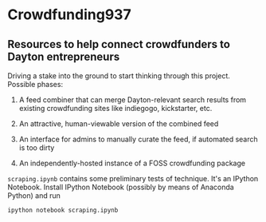 # Crowdfunding937

## Resources to help connect crowdfunders to Dayton entrepreneurs

Driving a stake into the ground to start thinking through this project.  Possible phases:

1. A feed combiner that can merge Dayton-relevant search results from existing crowdfunding sites like indiegogo, kickstarter, etc.

2. An attractive, human-viewable version of the combined feed

3. An interface for admins to manually curate the feed, if automated search is too dirty

4. An independently-hosted instance of a FOSS crowdfunding package

`scraping.ipynb` contains some preliminary tests of technique.  It's
an IPython Notebook.  Install IPython Notebook (possibly by means of
Anaconda Python) and run

    ipython notebook scraping.ipynb

